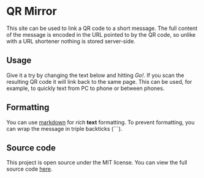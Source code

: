 # QR Mirror

This site can be used to link a QR code to a short message. The full content of the message is encoded in the URL pointed to by the QR code, so unlike with a URL shortener nothing is stored server-side.

## Usage

Give it a try by changing the text below and hitting *Go!*. If you scan the resulting QR code it will link back to the same page. This can be used, for example, to quickly text from PC to phone or between phones.

## Formatting

You can use [markdown](https://www.markdownguide.org/basic-syntax/) for *rich* **text** formatting. To prevent formatting, you can wrap the message in triple backticks (```).

## Source code

This project is open source under the MIT license. You can view the full source code [here](https://gitlab.com/samflam/qrmirror.git).
